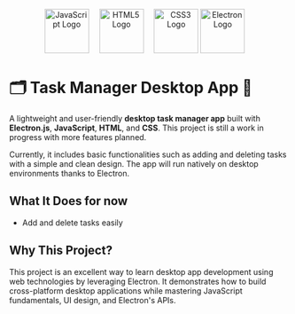 <p align="center">
  <img src="https://upload.wikimedia.org/wikipedia/commons/6/6a/JavaScript-logo.png" alt="JavaScript Logo" width="80" style="margin-right: 15px;">
  <img src="https://upload.wikimedia.org/wikipedia/commons/6/61/HTML5_logo_and_wordmark.svg" alt="HTML5 Logo" width="80" style="margin-right: 15px;">
  <img src="https://upload.wikimedia.org/wikipedia/commons/d/d5/CSS3_logo_and_wordmark.svg" alt="CSS3 Logo" width="80">
  <img src="https://upload.wikimedia.org/wikipedia/commons/1/1a/Electron_Software_Framework_Logo.svg" alt="Electron Logo" width="80" style="margin-right: 15px;">
</p>

# 🗂️ Task Manager Desktop App 📝

A lightweight and user-friendly **desktop task manager app** built with **Electron.js**, **JavaScript**, **HTML**, and **CSS**. This project is still a work in progress with more features planned.

Currently, it includes basic functionalities such as adding and deleting tasks with a simple and clean design. The app will run natively on desktop environments thanks to Electron.

## What It Does for now

- Add and delete tasks easily  

## Why This Project?

This project is an excellent way to learn desktop app development using web technologies by leveraging Electron. It demonstrates how to build cross-platform desktop applications while mastering JavaScript fundamentals, UI design, and Electron's APIs.